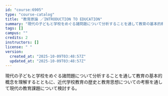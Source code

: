 ```yaml
---
id: "course:6905"
type: "course-catalog"
title: "教育原論 ／INTRODUCTION TO EDUCATION"
summary: "現代の子どもと学校をめぐる諸問題について分析することを通して教育の基本的概念を理解するとともに、近代学校教育の歴史と教育思想についての考察を通して現代の教育課題について検討する。"
tags: []
campus: ""
credits: 2
instructors: []
license: " "
version:
  created_at: "2025-10-09T03:48:57Z"
  updated_at: "2025-10-09T03:48:57Z"
---
```


現代の子どもと学校をめぐる諸問題について分析することを通して教育の基本的概念を理解するとともに、近代学校教育の歴史と教育思想についての考察を通して現代の教育課題について検討する。
